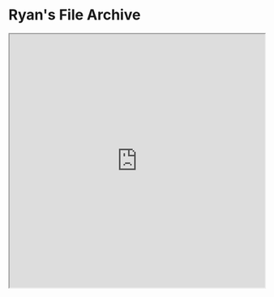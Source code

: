 # Ryan's File Archive

<iframe src="https://board-3.blueweb.co.kr/board.cgi?id=donghankwon&bname=DoubleBuilderMaking" width="100%" height="500px"></iframe>
